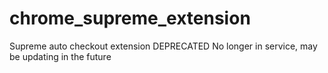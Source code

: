 # chrome_supreme_extension
Supreme auto checkout extension
DEPRECATED
No longer in service, may be updating in the future
